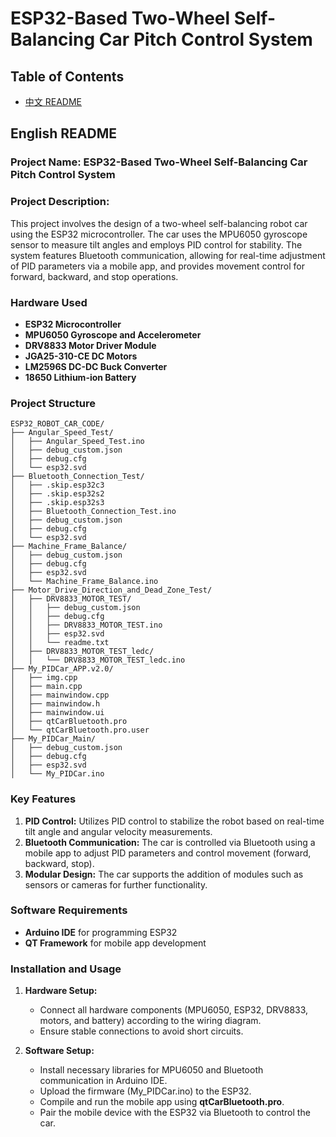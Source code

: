 
# ESP32-Based Two-Wheel Self-Balancing Car Pitch Control System

## Table of Contents
- [中文 README](README_CN.md)

## English README

### Project Name: ESP32-Based Two-Wheel Self-Balancing Car Pitch Control System
### Project Description:
This project involves the design of a two-wheel self-balancing robot car using the ESP32 microcontroller. The car uses the MPU6050 gyroscope sensor to measure tilt angles and employs PID control for stability. The system features Bluetooth communication, allowing for real-time adjustment of PID parameters via a mobile app, and provides movement control for forward, backward, and stop operations.

### Hardware Used
- **ESP32 Microcontroller**
- **MPU6050 Gyroscope and Accelerometer**
- **DRV8833 Motor Driver Module**
- **JGA25-310-CE DC Motors**
- **LM2596S DC-DC Buck Converter**
- **18650 Lithium-ion Battery**

### Project Structure
```
ESP32_ROBOT_CAR_CODE/
├── Angular_Speed_Test/
│   ├── Angular_Speed_Test.ino
│   ├── debug_custom.json
│   ├── debug.cfg
│   └── esp32.svd
├── Bluetooth_Connection_Test/
│   ├── .skip.esp32c3
│   ├── .skip.esp32s2
│   ├── .skip.esp32s3
│   ├── Bluetooth_Connection_Test.ino
│   ├── debug_custom.json
│   ├── debug.cfg
│   └── esp32.svd
├── Machine_Frame_Balance/
│   ├── debug_custom.json
│   ├── debug.cfg
│   ├── esp32.svd
│   └── Machine_Frame_Balance.ino
├── Motor_Drive_Direction_and_Dead_Zone_Test/
│   ├── DRV8833_MOTOR_TEST/
│   │   ├── debug_custom.json
│   │   ├── debug.cfg
│   │   ├── DRV8833_MOTOR_TEST.ino
│   │   ├── esp32.svd
│   │   └── readme.txt
│   ├── DRV8833_MOTOR_TEST_ledc/
│   │   └── DRV8833_MOTOR_TEST_ledc.ino
├── My_PIDCar_APP.v2.0/
│   ├── img.cpp
│   ├── main.cpp
│   ├── mainwindow.cpp
│   ├── mainwindow.h
│   ├── mainwindow.ui
│   ├── qtCarBluetooth.pro
│   └── qtCarBluetooth.pro.user
├── My_PIDCar_Main/
│   ├── debug_custom.json
│   ├── debug.cfg
│   ├── esp32.svd
│   └── My_PIDCar.ino
```

### Key Features
1. **PID Control:** Utilizes PID control to stabilize the robot based on real-time tilt angle and angular velocity measurements.
2. **Bluetooth Communication:** The car is controlled via Bluetooth using a mobile app to adjust PID parameters and control movement (forward, backward, stop).
3. **Modular Design:** The car supports the addition of modules such as sensors or cameras for further functionality.

### Software Requirements
- **Arduino IDE** for programming ESP32
- **QT Framework** for mobile app development

### Installation and Usage
1. **Hardware Setup:**
   - Connect all hardware components (MPU6050, ESP32, DRV8833, motors, and battery) according to the wiring diagram.
   - Ensure stable connections to avoid short circuits.

2. **Software Setup:**
   - Install necessary libraries for MPU6050 and Bluetooth communication in Arduino IDE.
   - Upload the firmware (My_PIDCar.ino) to the ESP32.
   - Compile and run the mobile app using **qtCarBluetooth.pro**.
   - Pair the mobile device with the ESP32 via Bluetooth to control the car.
